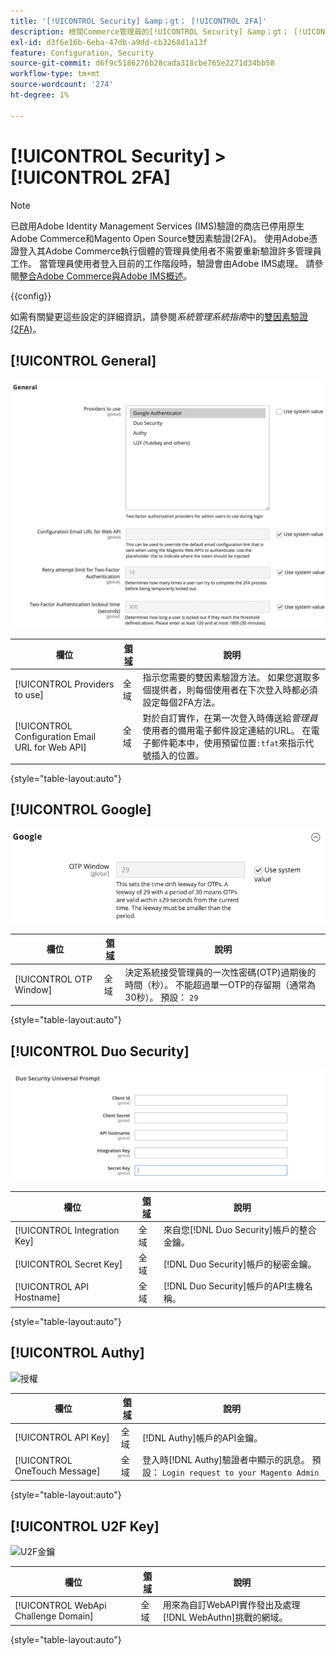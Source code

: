```yaml
---
title: '[!UICONTROL Security] &amp；gt； [!UICONTROL 2FA]'
description: 檢閱Commerce管理員的[!UICONTROL Security] &amp；gt； [!UICONTROL 2FA]頁面上的組態設定。
exl-id: d3f6e16b-6eba-47db-a9dd-cb3268d1a13f
feature: Configuration, Security
source-git-commit: d6f9c5186276b28cada318cbe765e2271d34bb58
workflow-type: tm+mt
source-wordcount: '274'
ht-degree: 1%

---
```


# [!UICONTROL Security] > [!UICONTROL 2FA]

>[!NOTE]
>
>已啟用Adobe Identity Management Services (IMS)驗證的商店已停用原生Adobe Commerce和Magento Open Source雙因素驗證(2FA)。 使用Adobe憑證登入其Adobe Commerce執行個體的管理員使用者不需要重新驗證許多管理員工作。 當管理員使用者登入目前的工作階段時，驗證會由Adobe IMS處理。 請參閱[整合Adobe Commerce與Adobe IMS概述](https://experienceleague.adobe.com/docs/commerce-admin/start/admin/ims/adobe-ims-integration-overview.html)。

{{config}}

如需有關變更這些設定的詳細資訊，請參閱&#x200B;_系統管理系統指南_&#x200B;中的[雙因素驗證(2FA)](../../systems/security-two-factor-authentication.md)。

## [!UICONTROL General]

![一般](./assets/2fa-general.png)<!-- zoom -->

| 欄位 | [領域](../../getting-started/websites-stores-views.md#scope-settings) | 說明 |
|--- |--- |--- |
| [!UICONTROL Providers to use] | 全域 | 指示您需要的雙因素驗證方法。 如果您選取多個提供者，則每個使用者在下次登入時都必須設定每個2FA方法。 |
| [!UICONTROL Configuration Email URL for Web API] | 全域 | 對於自訂實作，在第一次登入時傳送給&#x200B;_管理員_&#x200B;使用者的備用電子郵件設定連結的URL。 在電子郵件範本中，使用預留位置`:tfat`來指示代號插入的位置。 |

{style="table-layout:auto"}

## [!UICONTROL Google]

![Google](./assets/2fa-google.png)<!-- zoom -->

| 欄位 | [領域](../../getting-started/websites-stores-views.md#scope-settings) | 說明 |
|--- |--- |--- |
| [!UICONTROL OTP Window] | 全域 | 決定系統接受管理員的一次性密碼(OTP)過期後的時間（秒）。 不能超過單一OTP的存留期（通常為30秒）。 預設： `29` |

{style="table-layout:auto"}

## [!UICONTROL Duo Security]

![Duo安全性](./assets/2fa-duo-security.png)<!-- zoom -->

| 欄位 | [領域](../../getting-started/websites-stores-views.md#scope-settings) | 說明 |
|--- |--- |--- |
| [!UICONTROL Integration Key] | 全域 | 來自您[!DNL Duo Security]帳戶的整合金鑰。 |
| [!UICONTROL Secret Key] | 全域 | [!DNL Duo Security]帳戶的秘密金鑰。 |
| [!UICONTROL API Hostname] | 全域 | [!DNL Duo Security]帳戶的API主機名稱。 |

{style="table-layout:auto"}

## [!UICONTROL Authy]

![授權](./assets/2fa-authy.png)<!-- zoom -->

| 欄位 | [領域](../../getting-started/websites-stores-views.md#scope-settings) | 說明 |
|--- |--- |--- |
| [!UICONTROL API Key] | 全域 | [!DNL Authy]帳戶的API金鑰。 |
| [!UICONTROL OneTouch Message] | 全域 | 登入時[!DNL Authy]驗證者中顯示的訊息。 預設： `Login request to your Magento Admin` |

{style="table-layout:auto"}

## [!UICONTROL U2F Key]

![U2F金鑰](./assets/2fa-u2f-key.png)<!-- zoom -->

| 欄位 | [領域](../../getting-started/websites-stores-views.md#scope-settings) | 說明 |
|--- |--- |--- |
| [!UICONTROL WebApi Challenge Domain] | 全域 | 用來為自訂WebAPI實作發出及處理[!DNL WebAuthn]挑戰的網域。 |

{style="table-layout:auto"}
